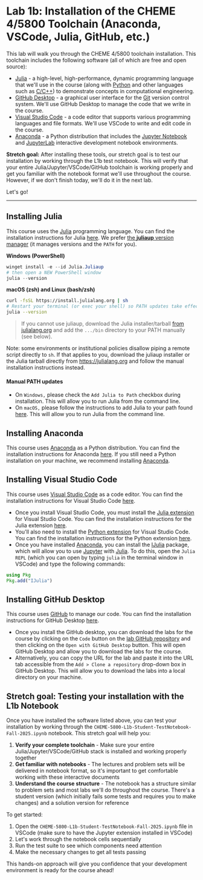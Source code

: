 # Lab 1b: Installation of the CHEME 4/5800 Toolchain (Anaconda, VSCode, Julia, GitHub, etc.)
This lab will walk you through the CHEME 4/5800 toolchain installation. This toolchain includes the following software (all of which are free and open source):

* [Julia](https://julialang.org) - a high-level, high-performance, dynamic programming language that we'll use in the course (along with [Python](https://www.python.org) and other languages such as [C/C++]()) to demonstrate concepts in computational engineering.
* [GitHub Desktop](https://desktop.github.com) - a graphical user interface for the [Git](https://git-scm.com) version control system. We'll use GitHub Desktop to manage the code that we write in the course.
* [Visual Studio Code](https://code.visualstudio.com) - a code editor that supports various programming languages and file formats. We'll use VSCode to write and edit code in the course.
* [Anaconda](https://www.anaconda.com/products/individual) - a Python distribution that includes the [Jupyter Notebook](https://jupyter.org) and [JupyterLab](https://jupyterlab.readthedocs.io/en/stable/) interactive development notebook environments.

__Stretch goal:__ After installing these tools, our stretch goal is to test our installation by working through the L1b test notebook. This will verify that your entire Julia/Jupyter/VSCode/GitHub toolchain is working properly and get you familiar with the notebook format we'll use throughout the course. However, if we don't finish today, we'll do it in the next lab.

Let's go!
___


## Installing Julia
This course uses the [Julia](https://julialang.org) programming language. You can find the installation instructions for Julia [here](https://julialang.org/downloads/). 
We prefer [the **juliaup** version manager](https://github.com/JuliaLang/juliaup) (it manages versions and the `PATH` for you).

**Windows (PowerShell)**

```powershell
winget install -e --id Julia.Juliaup
# then open a NEW PowerShell window
julia --version
```

**macOS (zsh) and Linux (bash/zsh)**

```bash
curl -fsSL https://install.julialang.org | sh
# Restart your terminal (or exec your shell) so PATH updates take effect
julia --version
```

> If you cannot use juliaup, download the Julia installer/tarball [from julialang.org](https://julialang.org/install/) and add the `.../bin` directory to your PATH manually (see below).

Note: some environments or institutional policies disallow piping a remote script directly to `sh`. If that applies to you, download the juliaup installer or the Julia tarball directly from https://julialang.org and follow the manual installation instructions instead.

#### Manual PATH updates
* On `Windows,` please check the `Add Julia to Path` checkbox during installation. This will allow you to run Julia from the command line.
* On `macOS,` please follow the instructions to add Julia to your path found [here](https://julialang.org/downloads/platform/#macos). This will allow you to run Julia from the command line.

## Installing Anaconda
This course uses [Anaconda](https://www.anaconda.com/products/individual) as a Python distribution. You can find the installation instructions for Anaconda [here](https://docs.anaconda.com/anaconda/install/). If you still need a Python installation on your machine, we recommend installing [Anaconda](https://www.anaconda.com/products/individual).  

## Installing Visual Studio Code
This course uses [Visual Studio Code](https://code.visualstudio.com) as a code editor. You can find the installation instructions for Visual Studio Code [here](https://code.visualstudio.com/download). 
* Once you install Visual Studio Code, you must install the [Julia extension](https://www.julia-vscode.org) for Visual Studio Code. You can find the installation instructions for the Julia extension [here](https://www.julia-vscode.org/docs/stable/gettingstarted/).
* You'll also need to install the [Python extension](https://marketplace.visualstudio.com/items?itemName=ms-python.python) for Visual Studio Code. You can find the installation instructions for the Python extension [here](https://code.visualstudio.com/docs/languages/python).
* Once you have installed [Anaconda](https://www.anaconda.com/products/individual), you can install the [IJulia](https://github.com/JuliaLang/IJulia.jl) package, which will allow you to use [Jupyter](https://jupyter.org) with [Julia](https://julialang.org). To do this, open the `Julia REPL` (which you can open by typing `julia` in the terminal window in VSCode) and type the following commands:

```julia
using Pkg
Pkg.add("IJulia")
```

## Installing GitHub Desktop
This course uses [GitHub](https://github.com) to manage our code. You can find the installation instructions for GitHub Desktop [here](https://desktop.github.com). 
* Once you install the GitHub desktop, you can download the labs for the course by clicking on the `Code` button on the [lab GitHub repository](https://github.com/varnerlab/CHEME-5800-Labs-Fall-2025.git) and then clicking on the `Open with GitHub Desktop` button. This will open GitHub Desktop and allow you to download the labs for the course.
* Alternatively, you can copy the URL for the lab and paste it into the URL tab accessible from the `Add > Clone a repository` drop-down box in GitHub Desktop. This will allow you to download the labs into a local directory on your machine.

## Stretch goal: Testing your installation with the L1b Notebook
Once you have installed the software listed above, you can test your installation by working through the `CHEME-5800-L1b-Student-TestNotebook-Fall-2025.ipynb` notebook. This stretch goal will help you:

1. **Verify your complete toolchain** - Make sure your entire Julia/Jupyter/VSCode/GitHub stack is installed and working properly together
2. **Get familiar with notebooks** - The lectures and problem sets will be delivered in notebook format, so it's important to get comfortable working with these interactive documents
3. **Understand the course structure** - The notebook has a structure similar to problem sets and most labs we'll do throughout the course. There's a student version (which initially fails some tests and requires you to make changes) and a solution version for reference

To get started:
1. Open the `CHEME-5800-L1b-Student-TestNotebook-Fall-2025.ipynb` file in VSCode (make sure to have the Jupyter extension installed in VSCode)
2. Let's work through the notebook cells sequentially
3. Run the test suite to see which components need attention
4. Make the necessary changes to get all tests passing

This hands-on approach will give you confidence that your development environment is ready for the course ahead!